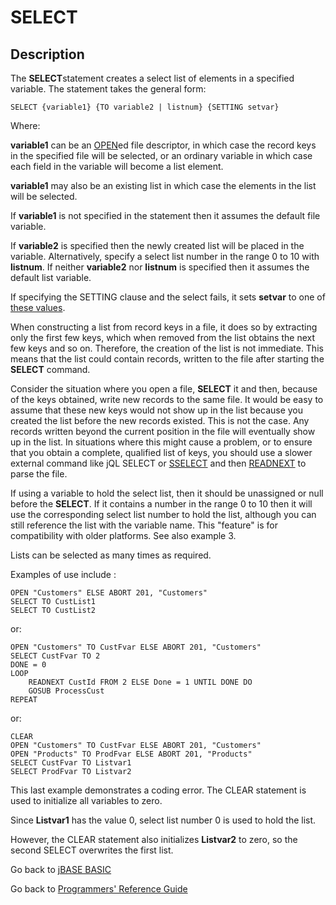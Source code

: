 # SELECT

<PageHeader />

## Description

The **SELECT**statement creates a select list of elements in a specified variable. The statement takes the general form:

```
SELECT {variable1} {TO variable2 | listnum} {SETTING setvar}
```

Where:

**variable1** can be an [OPEN](./../open)ed file descriptor, in which case the record keys in the specified file will be selected, or an ordinary variable in which case each field in the variable will become a list element.

**variable1** may also be an existing list in which case the elements in the list will be selected.

If **variable1** is not specified in the statement then it assumes the default file variable.

If **variable2** is specified then the newly created list will be placed in the variable. Alternatively, specify a select list number in the range 0 to 10 with **listnum**. If neither **variable2** nor **listnum** is specified then it assumes the default list variable.

If specifying the SETTING clause and the select fails, it sets **setvar** to one of [these values](./../incremental-file-errors).

When constructing a list from record keys in a file, it does so by extracting only the first few keys, which when removed from the list obtains the next few keys and so on. Therefore, the creation of the list is not immediate. This means that the list could contain records, written to the file after starting the **SELECT** command.

Consider the situation where you open a file, **SELECT** it and then, because of the keys obtained, write new records to the same file. It would be easy to assume that these new keys would not show up in the list because you created the list before the new records existed. This is not the case. Any records written beyond the current position in the file will eventually show up in the list. In situations where this might cause a problem, or to ensure that you obtain a complete, qualified list of keys, you should use a slower external command like jQL SELECT or [SSELECT](./../sselect) and then [READNEXT](./../readnext) to parse the file.

If using a variable to hold the select list, then it should be unassigned or null before the **SELECT**. If it contains a number in the range 0 to 10 then it will use the corresponding select list number to hold the list, although you can still reference the list with the variable name. This "feature" is for compatibility with older platforms. See also example 3.

Lists can be selected as many times as required.

Examples of use include :

```
OPEN "Customers" ELSE ABORT 201, "Customers"
SELECT TO CustList1
SELECT TO CustList2
```

or:

```
OPEN "Customers" TO CustFvar ELSE ABORT 201, "Customers"
SELECT CustFvar TO 2
DONE = 0
LOOP
    READNEXT CustId FROM 2 ELSE Done = 1 UNTIL DONE DO
    GOSUB ProcessCust
REPEAT
```

or:

```
CLEAR
OPEN "Customers" TO CustFvar ELSE ABORT 201, "Customers"
OPEN "Products" TO ProdFvar ELSE ABORT 201, "Products"
SELECT CustFvar TO Listvar1
SELECT ProdFvar TO Listvar2
 ```

This last example demonstrates a coding error. The CLEAR statement is used to initialize all variables to zero.

Since **Listvar1** has the value 0, select list number 0 is used to hold the list.

However, the CLEAR statement also initializes **Listvar2** to zero, so the second SELECT overwrites the first list.

Go back to [jBASE BASIC](./../README.md)

Go back to [Programmers' Reference Guide](./../../reference-guides/jbc/README.md)

  
<PageFooter />
